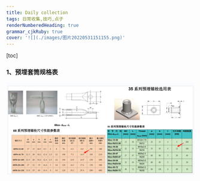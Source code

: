 ```yaml
---
title: Daily collection 
tags: 日常收集,技巧,点子
renderNumberedHeading: true
grammar_cjkRuby: true
cover: '![](./images/图片20220531151155.png)'
---
```

[toc]

### 1、预埋套筒规格表
![enter description here](./images/1653981451059.png)
